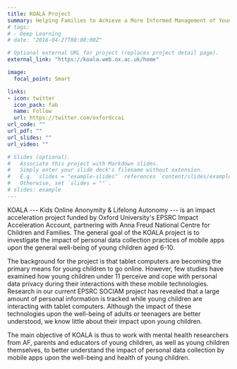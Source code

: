 ```yaml
---
title: KOALA Project
summary: Helping Families to Achieve a More Informed Management of Young Children's Choice of Mobile Applications
# tags:
# - Deep Learning
# date: "2016-04-27T00:00:00Z"

# Optional external URL for project (replaces project detail page).
external_link: "https://koala.web.ox.ac.uk/home"

image:
  focal_point: Smart

links:
- icon: twitter
  icon_pack: fab
  name: Follow
  url: https://twitter.com/oxfordccai
url_code: ""
url_pdf: ""
url_slides: ""
url_video: ""

# Slides (optional).
#   Associate this project with Markdown slides.
#   Simply enter your slide deck's filename without extension.
#   E.g. `slides = "example-slides"` references `content/slides/example-slides.md`.
#   Otherwise, set `slides = ""`.
# slides: example
---
```


KOALA --- Kids Online Anonymity & Lifelong Autonomy --- is an impact acceleration project funded by Oxford University's EPSRC Impact Acceleration Account, partnering with Anna Freud National Centre for Children and Families. The general goal of the KOALA project is to investigate the impact of personal data collection practices of mobile apps upon the general well-being of young children aged 6-10.

The background for the project is that tablet computers are becoming the primary means for young children to go online. However, few studies have examined how young children under 11 perceive and cope with personal data privacy during their interactions with these mobile technologies. Research in our current EPSRC SOCIAM project has revealed that a large amount of personal information is tracked while young children are interacting with tablet computers. Although the impact of these technologies upon the well-being of adults or teenagers are better understood, we know little about their impact upon young children.

The main objective of KOALA is thus to work with mental health researchers from AF, parents and educators of young children, as well as young children themselves, to better understand the impact of personal data collection by mobile apps upon the well-being and health of young children.
